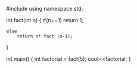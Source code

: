 
#include <iostream>
using namespace std;

int fact(int n)
{
    if(n==1)
        return 1;
    
    else 
        return n* fact (n-1);
    
}

int main()
{
    int factorial = fact(5);
    cout<<factorial;
}
